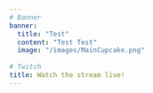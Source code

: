 ```yaml
---
# Banner
banner:
  title: "Test"
  content: "Test Test"
  image: "/images/MainCupcake.png"
  
# Twitch
title: Watch the stream live!
---
```

